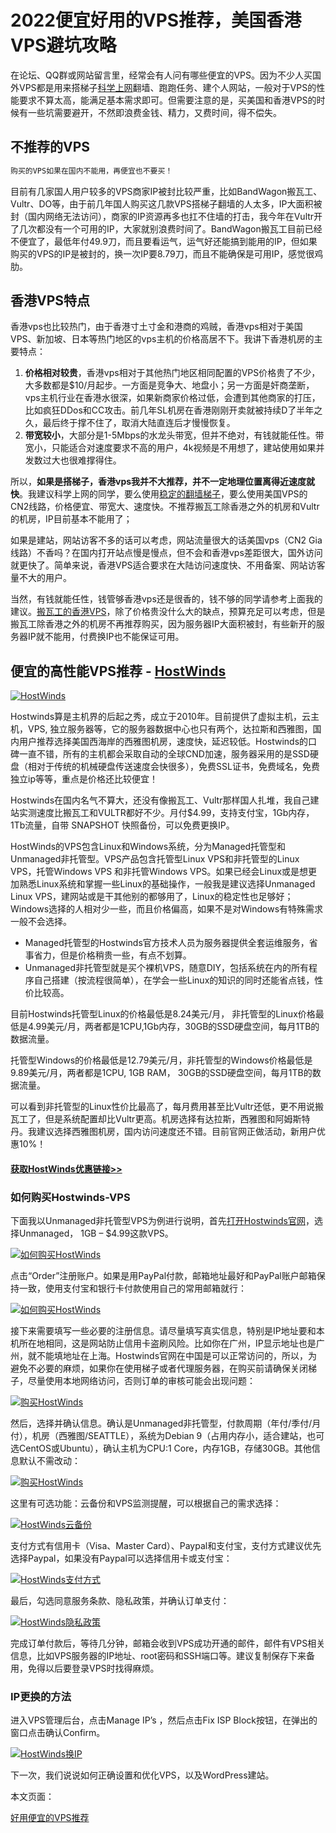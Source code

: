 # 2022便宜好用的VPS推荐，美国香港VPS避坑攻略

在论坛、QQ群或网站留言里，经常会有人问有哪些便宜的VPS。因为不少人买国外VPS都是用来搭梯子<a rel="noopener nofollow" href="https://github.com/search?q=VPN+%E7%BF%BB%E5%A2%99+%E6%8E%A8%E8%8D%90" target="_blank">科学上网</a>翻墙、跑跑任务、建个人网站，一般对于VPS的性能要求不算太高，能满足基本需求即可。但需要注意的是，买美国和香港VPS的时候有一些坑需要避开，不然即浪费金钱、精力，又费时间，得不偿失。

## 不推荐的VPS

```markdown
购买的VPS如果在国内不能用，再便宜也不要买！
```

目前有几家国人用户较多的VPS商家IP被封比较严重，比如BandWagon搬瓦工、Vultr、DO等，由于前几年国人购买这几款VPS搭梯子翻墙的人太多，IP大面积被封（国内网络无法访问），商家的IP资源再多也扛不住墙的打击，我今年在Vultr开了几次都没有一个可用的IP，大家就别浪费时间了。BandWagon搬瓦工目前已经不便宜了，最低年付49.9刀，而且要看运气，运气好还能搞到能用的IP，但如果购买的VPS的IP是被封的，换一次IP要8.79刀，而且不能确保是可用IP，感觉很鸡肋。

## 香港VPS特点

香港vps也比较热门，由于香港寸土寸金和港商的鸡贼，香港vps相对于美国VPS、新加坡、日本等热门地区的vps主机的价格高居不下。我讲下香港机房的主要特点：

1. **价格相对较贵**，香港vps相对于其他热门地区相同配置的VPS价格贵了不少，大多数都是$10/月起步。一方面是竞争大、地盘小；另一方面是奸商垄断，vps主机行业在香港水很深，如果新商家价格过低，会遭到其他商家的打压，比如疯狂DDos和CC攻击。前几年SL机房在香港刚刚开卖就被持续D了半年之久，最后终于撑不住了，取消大陆直连后才慢慢恢复。
2. **带宽较小**，大部分是1-5Mbps的水龙头带宽，但并不绝对，有钱就能任性。带宽小，只能适合对速度要求不高的用户，4k视频是不用想了，建站使用如果并发数过大也很难撑得住。

所以，**如果是搭梯子，香港vps我并不大推荐，并不一定地理位置离得近速度就快**。我建议科学上网的同学，要么使用<a rel="noopener" href="https://github.com/vpncn/vpncn.github.io" target="_blank">稳定的翻墙梯子</a>，要么使用美国VPS的CN2线路，价格便宜、带宽大、速度快。不推荐搬瓦工除香港之外的机房和Vultr的机房，IP目前基本不能用了；

如果是建站，网站访客不多的话可以考虑，网站流量很大的话美国vps（CN2 Gia线路）不香吗？在国内打开站点慢是慢点，但不会和香港vps差距很大，国外访问就更快了。简单来说，香港VPS适合要求在大陆访问速度快、不用备案、网站访客量不大的用户。

当然，有钱就能任性，钱管够香港vps还是很香的，钱不够的同学请参考上面我的建议。<a rel="noopener" href="https://linkv.org/bwhk/" target="_blank">搬瓦工的香港VPS</a>，除了价格贵没什么大的缺点，预算充足可以考虑，但是搬瓦工除香港之外的机房不再推荐购买，因为服务器IP大面积被封，有些新开的服务器IP就不能用，付费换IP也不能保证可用。

## 便宜的高性能VPS推荐 - <a rel="nofollow noopener" href="https://linkv.org/hostwinds/" target="_blank">HostWinds</a>

[![HostWinds](https://www.safewebcn.com/img/hostwinds-logo-min.png)](#便宜的高性能vps推荐---hostwinds)

Hostwinds算是主机界的后起之秀，成立于2010年。目前提供了虚拟主机，云主机，VPS, 独立服务器等，它的服务器数据中心也只有两个，达拉斯和西雅图，国内用户推荐选择美国西海岸的西雅图机房，速度快，延迟较低。Hostwinds的口碑一直不错，所有的主机都会采取自动的全球CND加速，服务器采用的是SSD硬盘（相对于传统的机械硬盘传送速度会快很多），免费SSL证书，免费域名，免费独立ip等等，重点是价格还比较便宜！

Hostwinds在国内名气不算大，还没有像搬瓦工、Vultr那样国人扎堆，我自己建站实测速度比搬瓦工和VULTR都好不少。月付$4.99，支持支付宝，1Gb内存，1Tb流量，自带 SNAPSHOT 快照备份，可以免费更换IP。

HostWinds的VPS包含Linux和Windows系统，分为Managed托管型和Unmanaged非托管型。VPS产品包含托管型Linux VPS和非托管型的Linux VPS，托管Windows VPS 和非托管Windows VPS。如果已经会Linux或是想更加熟悉Linux系统和掌握一些Linux的基础操作，一般我是建议选择Unmanaged Linux VPS，建网站或是干其他别的都够用了，Linux的稳定性也足够好；Windows选择的人相对少一些，而且价格偏高，如果不是对Windows有特殊需求一般不会选择。

- Managed托管型的Hostwinds官方技术人员为服务器提供全套运维服务，省事省力，但是价格稍贵一些，有点不划算。
- Unmanaged非托管型就是买个裸机VPS，随意DIY，包括系统在内的所有程序自己搭建（按流程很简单），在学会一些Linux的知识的同时还能省点钱，性价比较高。

目前Hostwinds托管型Linux的价格最低是8.24美元/月， 非托管型的Linux价格最低是4.99美元/月，两者都是1CPU,1Gb内存，30GB的SSD硬盘空间，每月1TB的数据流量。

托管型Windows的价格最低是12.79美元/月，非托管型的Windows价格最低是9.89美元/月，两者都是1CPU, 1GB RAM， 30GB的SSD硬盘空间，每月1TB的数据流量。

可以看到非托管型的Linux性价比最高了，每月费用甚至比Vultr还低，更不用说搬瓦工了，但是系统配置却比Vultr更高。机房选择有达拉斯，西雅图和阿姆斯特丹。我建议选择西雅图机房，国内访问速度还不错。目前官网正做活动，新用户优惠10%！

#### <a rel="nofollow noopener" href="https://linkv.org/hostwinds/" target="_blank">获取HostWinds优惠链接>></a>

### 如何购买Hostwinds-VPS

下面我以Unmanaged非托管型VPS为例进行说明，首先<a rel="nofollow noopener" href="https://linkv.org/hostwinds/" target="_blank">打开Hostwinds官网</a>，选择Unmanaged， 1GB – $4.99这款VPS。

[![如何购买HostWinds](https://www.safewebcn.com/img/Hostwinds-Unmanaged-vps.png)](#如何购买hostwinds-vps)

点击“Order”注册账户。如果是用PayPal付款，邮箱地址最好和PayPal账户邮箱保持一致，使用支付宝和银行卡付款使用自己的常用邮箱就行：

[![如何购买HostWinds](https://www.safewebcn.com/img/Hostwinds-email-register.png)](#如何购买hostwinds-vps)

接下来需要填写一些必要的注册信息。请尽量填写真实信息，特别是IP地址要和本机所在地相同，这是网站防止信用卡盗刷风险。比如你在广州，IP显示地址也是广州，就不能填地址在上海。Hostwinds官网在中国是可以正常访问的，所以，为避免不必要的麻烦，如果你在使用梯子或者代理服务器，在购买前请确保关闭梯子，尽量使用本地网络访问，否则订单的审核可能会出现问题：

[![购买HostWinds](https://www.safewebcn.com/img/Hostwinds-infomation.png)](#如何购买hostwinds-vps)

然后，选择并确认信息。确认是Unmanaged非托管型，付款周期（年付/季付/月付），机房（西雅图/SEATTLE），系统为Debian 9（占用内存小，适合建站，也可选CentOS或Ubuntu），确认主机为CPU:1 Core，内存1GB，存储30GB。其他信息默认不需改动：

[![购买HostWinds](https://www.safewebcn.com/img/Hostwinds-unmanaged-vps-order.png)](#如何购买hostwinds-vps)

这里有可选功能：云备份和VPS监测提醒，可以根据自己的需求选择：

[![HostWinds云备份](https://www.safewebcn.com/img/Hostwinds-cloud-backup.png)](#如何购买hostwinds-vps)

支付方式有信用卡（Visa、Master Card）、Paypal和支付宝，支付方式建议优先选择Paypal，如果没有Paypal可以选择信用卡或支付宝：

[![HostWinds支付方式](https://www.safewebcn.com/img/Hostwinds-payment-method.png)](#如何购买hostwinds-vps)

最后，勾选同意服务条款、隐私政策，并确认订单支付：

[![HostWinds隐私政策](https://www.safewebcn.com/img/Hostwinds-tos.png)](#如何购买hostwinds-vps)

完成订单付款后，等待几分钟，邮箱会收到VPS成功开通的邮件，邮件有VPS相关信息，比如VPS服务器的IP地址、root密码和SSH端口等。建议复制保存下来备用，免得以后要登录VPS时找得麻烦。

### IP更换的方法

进入VPS管理后台，点击Manage IP’s ，然后点击Fix ISP Block按钮，在弹出的窗口点击确认Confirm。

[![HostWinds换IP](https://www.safewebcn.com/img/Hostwinds-Fix-ISP-Block.png)](#ip更换的方法)

下一次，我们说说如何正确设置和优化VPS，以及WordPress建站。

本文页面：

<a rel="noopener" href="https://vpsda.github.io/" target="_blank">好用便宜的VPS推荐</a>
